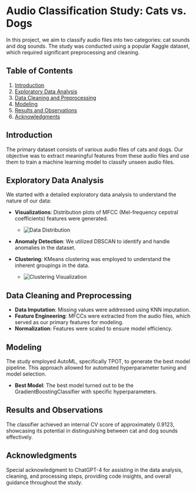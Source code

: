 # Audio Classification Study: Cats vs. Dogs

In this project, we aim to classify audio files into two categories: cat sounds and dog sounds. The study was conducted using a popular Kaggle dataset, which required significant preprocessing and cleaning. 

## Table of Contents

1. [Introduction](#introduction)
2. [Exploratory Data Analysis](#exploratory-data-analysis)
3. [Data Cleaning and Preprocessing](#data-cleaning-and-preprocessing)
4. [Modeling](#modeling)
5. [Results and Observations](#results-and-observations)
6. [Acknowledgments](#acknowledgments)

## Introduction

The primary dataset consists of various audio files of cats and dogs. Our objective was to extract meaningful features from these audio files and use them to train a machine learning model to classify unseen audio files.

## Exploratory Data Analysis

We started with a detailed exploratory data analysis to understand the nature of our data:
- **Visualizations**: Distribution plots of MFCC (Mel-frequency cepstral coefficients) features were generated.
    - ![Data Distribution](./Data_Distribution_image.jpg)

- **Anomaly Detection**: We utilized DBSCAN to identify and handle anomalies in the dataset.

- **Clustering**: KMeans clustering was employed to understand the inherent groupings in the data.
    - ![Clustering Visualization](./Clustering_Visual_image.jpg)

## Data Cleaning and Preprocessing

- **Data Imputation**: Missing values were addressed using KNN imputation.
- **Feature Engineering**: MFCCs were extracted from the audio files, which served as our primary features for modeling.
- **Normalization**: Features were scaled to ensure model efficiency.

## Modeling

The study employed AutoML, specifically TPOT, to generate the best model pipeline. This approach allowed for automated hyperparameter tuning and model selection.

- **Best Model**: The best model turned out to be the GradientBoostingClassifier with specific hyperparameters.

## Results and Observations

The classifier achieved an internal CV score of approximately 0.9123, showcasing its potential in distinguishing between cat and dog sounds effectively.

## Acknowledgments

Special acknowledgment to ChatGPT-4 for assisting in the data analysis, cleaning, and processing steps, providing code insights, and overall guidance throughout the study.
